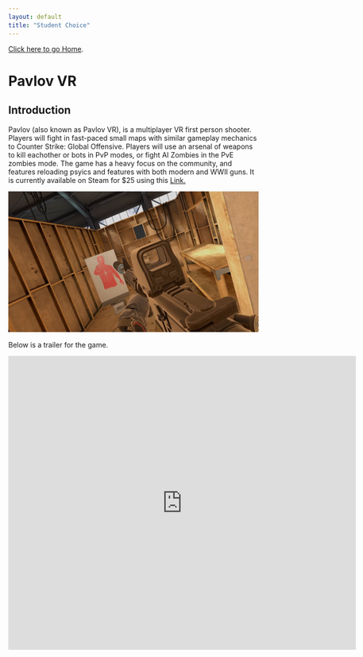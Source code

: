 ```yaml
---
layout: default
title: "Student Choice"
---
```


[Click here to go Home](./index.html).

<!-- 
-->

# Pavlov VR

## Introduction

Pavlov (also known as Pavlov VR), is a multiplayer VR first person shooter. Players will fight in fast-paced small maps with similar gameplay mechanics to Counter Strike: Global Offensive. Players will use an arsenal of weapons to kill eachother or bots in PvP modes, or fight AI Zombies in the PvE zombies mode. The game has a heavy focus on the community, and features reloading psyics and features with both modern and WWII guns. It is currently available on Steam for $25 using this [Link.](https://store.steampowered.com/app/555160/Pavlov_VR/)


![pavlov](/assets/images/studentchoicepics/pavlov.jpg)

Below is a trailer for the game.

<iframe width="700" height="591" src="https://www.youtube.com/embed/BSNXwtJU0Kc" title="YouTube video player" frameborder="0" allow="accelerometer; autoplay; clipboard-write; encrypted-media; gyroscope; picture-in-picture" allowfullscreen></iframe>